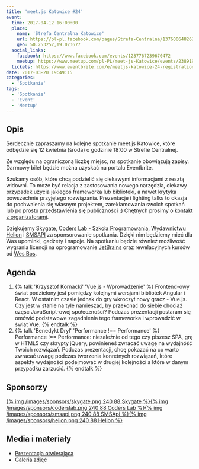 ```yaml
---
title: 'meet.js Katowice #24'
event:
  time: 2017-04-12 16:00:00
  place:
    name: 'Strefa Centralna Katowice'
    url: https://pl-pl.facebook.com/pages/Strefa-Centralna/1376006482624106
    geo: 50.253252,19.023677
  social_links:
    facebook: https://www.facebook.com/events/1237767239670472
    meetup: https://www.meetup.com/pl-PL/meet-js-Katowice/events/238919603/
  tickets: https://www.eventbrite.com/e/meetjs-katowice-24-registration-33380471890
date: 2017-03-20 19:49:15
categories:
  - 'Spotkanie'
tags:
  - 'Spotkanie'
  - 'Event'
  - 'Meetup'
---
```

## Opis

Serdecznie zapraszamy na kolejne spotkanie meet.js Katowice, które odbędzie się 12 kwietnia (środa) o godzinie 18:00 w Strefie Centralnej.

Ze względu na ograniczoną liczbę miejsc, na spotkanie obowiązują zapisy. Darmowy bilet będzie można uzyskać na portalu Eventbrite.

Szukamy osób, które chcą podzielić się ciekawymi informacjami z resztą widowni. To może być relacja z zastosowania nowego narzędzia, ciekawy przypadek użycia jakiegoś frameworka lub biblioteki, a nawet krytyka powszechnie przyjętego rozwiązania. Prezentacje i lighting talks to okazja do pochwalenia się własnym projektem, zareklamowania swoich spotkań lub po prostu przedstawienia się publiczności ;) Chętnych prosimy o [kontakt z organizatorami](/about/#Kontakt).

Dziękujemy [Skygate][skygate], [Coders Lab - Szkoła Programowania][coderslab], [Wydawnictwu Helion][helion] i [SMSAPI][smsapi] za sponsorowanie spotkania. Dzięki nim będziemy mieć dla Was upominki, gadżety i napoje. Na spotkaniu będzie również możliwość wygrania licencji na oprogramowanie [JetBrains][jetbrains] oraz rewelacyjnych kursów od [Wes Bos][wesbos].

## Agenda

1. {% talk 'Krzysztof Kornacki' 'Vue.js - Wprowadzenie' %}
Frontend-owy świat podzielony jest pomiędzy kolejnymi wersjami bibliotek Angular i React. W ostatnim czasie jednak do gry wkroczył nowy gracz - Vue.js. Czy jest w stanie na tyle namieszać, by przekonać do siebie chociaż część JavaScript-owej społeczności? 
Podczas prezentacji postaram się omówić podstawowe zagadnienia tego frameworka i wprowadzić w świat Vue.
{% endtalk %}
2. {% talk 'Benedykt Dryl' 'Performance !== Performance' %}
Performance !== Performance: niezależnie od tego czy piszesz SPA, grę w HTML5 czy skrypty jQuery, powinieneś zwracać uwagę na wydajnóść Twoich rozwiązań. Podczas prezentacji, chcę pokazać na co warto zwracać uwagę podczas tworzenia konretnych rozwiązań, które aspekty wydajności podejmować w drugiej kolejności a które w danym przypadku zarzucić.
{% endtalk %}

## Sponsorzy

[{% img /images/sponsors/skygate.png 240 88 Skygate %}][skygate][{% img /images/sponsors/coderslab.png 240 88 Coders Lab %}][coderslab][{% img /images/sponsors/smsapi.png 240 88 SMSApi %}][smsapi][{% img /images/sponsors/helion.png 240 88 Helion %}][helion]

## Media i materiały

- [Prezentacja otwierająca](http://bit.ly/2ouMdFb)
- [Galeria zdjęć](https://www.facebook.com/pg/meetjspl/photos/?tab=album&album_id=1476771719063349)

[skygate]: https://skygate.io
[coderslab]: http://www.coderslab.pl
[smsapi]: https://www.smsapi.com
[helion]: http://helion.pl/
[jetbrains]: https://www.jetbrains.com
[wesbos]: http://wesbos.com
